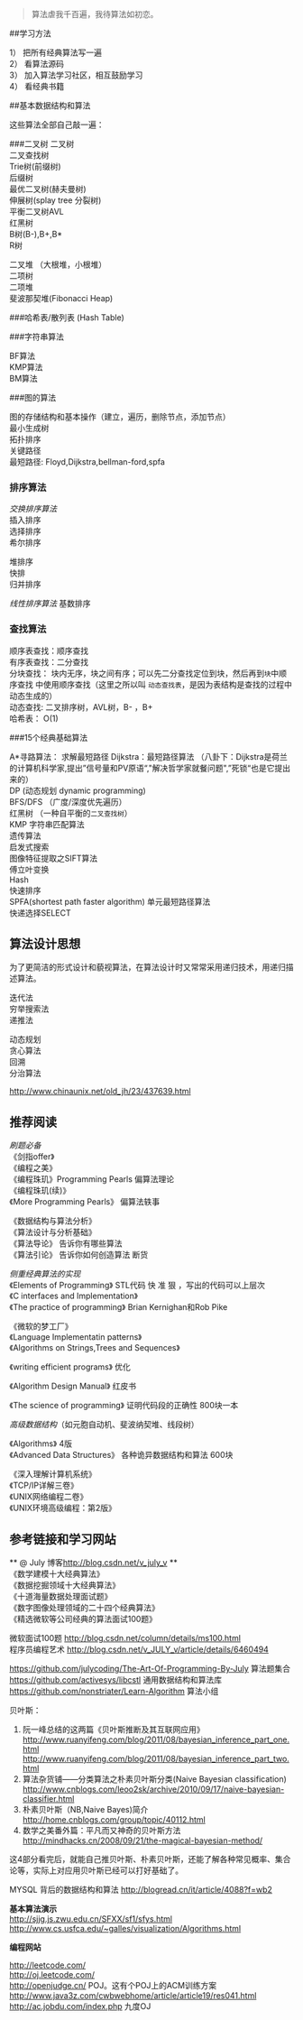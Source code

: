 
>算法虐我千百遍，我待算法如初恋。


##学习方法
 
1） 把所有经典算法写一遍  
2） 看算法源码   
3） 加入算法学习社区，相互鼓励学习   
4） 看经典书籍  
  


##基本数据结构和算法

这些算法全部自己敲一遍：

###二叉树
二叉树    
二叉查找树  
Trie树(前缀树)  
后缀树  
最优二叉树(赫夫曼树)  
伸展树(splay tree 分裂树)   
平衡二叉树AVL    
红黑树  
B树(B-),B+,B*  
R树  
  
  
二叉堆 （大根堆，小根堆）   
二项树    
二项堆  
斐波那契堆(Fibonacci Heap)   
  
  
###哈希表/散列表 (Hash Table)
  
  
###字符串算法  

BF算法  
KMP算法  
BM算法  
  
  
###图的算法

图的存储结构和基本操作（建立，遍历，删除节点，添加节点）   
最小生成树  
拓扑排序  
关键路径  
最短路径: Floyd,Dijkstra,bellman-ford,spfa  
  
  
  
### 排序算法

*交换排序算法*  
插入排序     
选择排序    
希尔排序

堆排序  
快排   
归并排序  


*线性排序算法*
基数排序  
  
  
### 查找算法  
顺序表查找：顺序查找  
有序表查找：二分查找  
分块查找： 块内无序，块之间有序；可以先二分查找定位到块，然后再到`块`中顺序查找    中使用顺序查找（这里之所以叫 `动态查找表`，是因为表结构是查找的过程中动态生成的）    
动态查找:  二叉排序树，AVL树，B- ，B+    
哈希表：  O(1)     



###15个经典基础算法

A*寻路算法： 求解最短路径 
Dijkstra：最短路径算法 （八卦下：Dijkstra是荷兰的计算机科学家,提出”信号量和PV原语“,"解决哲学家就餐问题",”死锁“也是它提出来的）     
DP (动态规划 dynamic programming)   
BFS/DFS （广度/深度优先遍历）    
红黑树 （一种自平衡的`二叉查找树`）  
KMP    字符串匹配算法   
遗传算法  
启发式搜索   
图像特征提取之SIFT算法  
傅立叶变换  
Hash  
快速排序  
SPFA(shortest path faster algorithm)  单元最短路径算法  
快递选择SELECT    
  
    
  
## 算法设计思想

为了更简洁的形式设计和藐视算法，在算法设计时又常常采用递归技术，用递归描述算法。  
  
  
迭代法  
穷举搜索法  
递推法  

动态规划  
贪心算法  
回溯  
分治算法  

http://www.chinaunix.net/old_jh/23/437639.html



## 推荐阅读

 *刷题必备*  
《剑指offer》    
《编程之美》  
《编程珠玑》Programming Pearls  偏算法理论   
《编程珠玑(续)》    
《More Programming Pearls》  偏算法轶事    
    
  
《数据结构与算法分析》    
《算法设计与分析基础》    
《算法导论》 告诉你有哪些算法  
《算法引论》 告诉你如何创造算法   断货  
  
  
*侧重经典算法的实现*  
《Elements of Programming》 STL代码 快 准 狠 ，写出的代码可以上层次   
《C interfaces and Implementation》  
《The practice of programming》   Brian Kernighan和Rob Pike
  
《微软的梦工厂》  
《Language Implementatin patterns》  
《Algorithms on Strings,Trees and Sequences》  
  
  
《writing efficient programs》  优化  
  
《Algorithm Design Manual》 红皮书  
  
《The science of programming》 证明代码段的正确性   800块一本  
  
  
*高级数据结构*（如元胞自动机、斐波纳契堆、线段树）  
   
《Algorithms》 4版  
《Advanced Data Structures》 各种诡异数据结构和算法  600块  

  
    
《深入理解计算机系统》    
《TCP/IP详解三卷》    
《UNIX网络编程二卷》  
《UNIX环境高级编程：第2版》  
    
 
  
## 参考链接和学习网站


** @ July 博客<http://blog.csdn.net/v_july_v> **  
《数学建模十大经典算法》    
《数据挖掘领域十大经典算法》    
《十道海量数据处理面试题》      
《数字图像处理领域的二十四个经典算法》    
《精选微软等公司经典的算法面试100题》 

微软面试100题 http://blog.csdn.net/column/details/ms100.html  
程序员编程艺术 http://blog.csdn.net/v_JULY_v/article/details/6460494  



https://github.com/julycoding/The-Art-Of-Programming-By-July  算法题集合
https://github.com/activesys/libcstl   通用数据结构和算法库  
https://github.com/nonstriater/Learn-Algorithm  算法小组

  
  
贝叶斯：  
1. 阮一峰总结的这两篇《贝叶斯推断及其互联网应用》   
http://www.ruanyifeng.com/blog/2011/08/bayesian_inference_part_one.html  
http://www.ruanyifeng.com/blog/2011/08/bayesian_inference_part_two.html  
2. 算法杂货铺——分类算法之朴素贝叶斯分类(Naive Bayesian classification)  
http://www.cnblogs.com/leoo2sk/archive/2010/09/17/naive-bayesian-classifier.html  
3. 朴素贝叶斯（NB,Naive Bayes)简介  
http://home.cnblogs.com/group/topic/40112.html  
4. 数学之美番外篇：平凡而又神奇的贝叶斯方法  
http://mindhacks.cn/2008/09/21/the-magical-bayesian-method/  
  
这4部分看完后，就能自己推贝叶斯、朴素贝叶斯，还能了解各种常见概率、集合论等，实际上对应用贝叶斯已经可以打好基础了。  
  
  
MYSQL 背后的数据结构和算法 http://blogread.cn/it/article/4088?f=wb2  
  
  
**基本算法演示**  
http://sjjg.js.zwu.edu.cn/SFXX/sf1/sfys.html  
http://www.cs.usfca.edu/~galles/visualization/Algorithms.html  
  
  
   
**编程网站**

http://leetcode.com/  
http://oj.leetcode.com/  
http://openjudge.cn/   POJ。这有个POJ上的ACM训练方案 http://www.java3z.com/cwbwebhome/article/article19/res041.html  
http://ac.jobdu.com/index.php  九度OJ  
  



